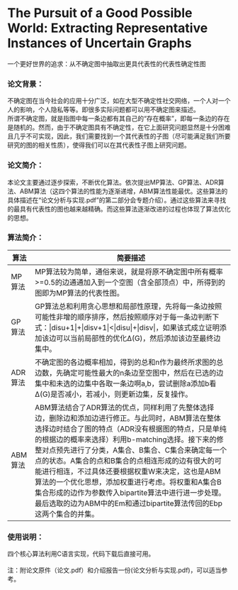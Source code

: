 # The Pursuit of a Good Possible World: Extracting Representative Instances of Uncertain Graphs
一个更好世界的追求：从不确定图中抽取出更具代表性的代表性确定性图

### 论文背景：

不确定图在当今社会的应用十分广泛，如在大型不确定性社交网络，一个人对一个人的影响，个人隐私等等。即很多实际问题都可以用不确定图来描述。
<br>所谓不确定图，就是指图中每一条边都有其自己的“存在概率”，即每一条边的存在是随机的。然而，由于不确定图具有不确定性，在它上面研究问题显然是十分困难且几乎不可实现，因此，我们需要找到一个其代表性的子图（尽可能满足我们所要研究的图的相关性质），使得我们可以在其代表性子图上研究问题。

### 论文简介：

本论文主要通过逐步探索，不断优化算法。依次提出MP算法、GP算法、ADR算法、ABM算法（这四个算法的性能为逐渐递增，ABM算法性能最优。这些算法的具体描述在“论文分析与实现.pdf”的第二部分会专题介绍）。通过这些算法来寻找的最具有代表性的图也越来越精确。而这些算法逐渐改进的过程也体现了算法优化的思想。

### 算法简介：

算法|简要描述
---|---
MP算法|MP算法较为简单，通俗来说，就是将原不确定图中所有概率>=0.5的边通通加入到一个空图（含全部顶点）中，所得到的图即为MP算法的代表性图。
GP算法|GP算法总和利用贪心思想和局部性原理，先将每一条边按照可能性非增的顺序排序，然后按照顺序对于每一条边判断下式：\|disu+1\|+\|disv+1\|<\|disu\|+\|disv\|，如果该式成立证明添加该边可以当前局部性的优化∆(G)，然后添加该边至最终边集中。
ADR算法|不确定图的各边概率相加，得到的总和n作为最终所求图的总边数，先确定可能性最大的n条边至空图中，然后在已选的边集中和未选的边集中各取一条边啊a,b，尝试删除a添加b看∆(G)是否减小，若减小，则更新边集，反复操作。
ABM算法|ABM算法结合了ADR算法的优点，同样利用了先整体选择边，删除边和添加边进行修正。与此同时，ABM算法在整体选择边时结合了图的特点（ADR没有根据图的特点，只是单纯的根据边的概率来选择）利用b-matching选择。接下来的修整对点预先进行了分类，A集合、B集合、C集合来确定每一个点的状态。A集合的点和B集合的点相连形成的边有很大的可能进行相连，不过具体还要根据权重W来决定，这也是ABM算法的一个优化思想，添加权重进行考虑。将权重和A集合B集合形成的边作为参数传入bipartite算法中进行进一步处理。最后选取的边为ABM中的Em和通过bipartite算法传回的Ebp这两个集合的并集。


### 使用说明：

四个核心算法利用C语言实现，代码下载后直接可用。<br><br>
注：附论文原件（论文.pdf）和介绍报告一份(论文分析与实现.pdf)，可以适当参考。

